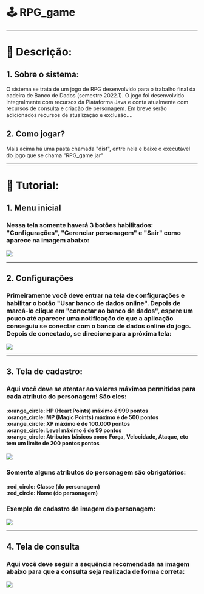 # :joystick:  RPG_game 
<Hr />

# :large_blue_circle: Descrição:

## 1. Sobre o sistema:
O sistema se trata de um jogo de RPG desenvolvido para o trabalho final da cadeira de Banco de Dados (semestre 2022.1). 
O jogo foi desenvolvido integralmente com recursos da Plataforma Java e conta atualmente com recursos de consulta e criação de personagem.
Em breve serão adicionados recursos de atualização e exclusão....

## 2. Como jogar?
 Mais acima há uma pasta chamada "dist", entre nela e baixe o executável do jogo que se chama "RPG_game.jar"

<Hr />

# :large_blue_circle: Tutorial:


## 1. Menu inicial
### Nessa tela somente haverá 3 botões habilitados: "Configurações", "Gerenciar personagem" e "Sair" como aparece na imagem abaixo: 
<img src="https://i.imgur.com/dWg8BIS.png"/>
<Hr />



## 2. Configurações
### Primeiramente você deve entrar na tela de configurações e habilitar o botão "Usar banco de dados online". Depois de marcá-lo clique em "conectar ao banco de dados", espere um pouco até aparecer uma notificação de que a aplicação conseguiu se conectar com o banco de dados online do jogo. Depois de conectado, se direcione para a próxima tela:

<img src="https://i.imgur.com/4a3UTBS.png"/>
<Hr />


## 3. Tela de cadastro:
### Aqui você deve se atentar ao valores máximos permitidos para cada atributo do personagem! São eles: <Br />
<h4>
:orange_circle: <strong>  HP (Heart Points) máximo é 999 </strong> pontos    <Br />
:orange_circle: <strong> MP (Magic Points) máximo é de 500 </strong> pontos    <Br />
:orange_circle: <strong> XP máximo é de 100.000 </strong> pontos  <Br />
:orange_circle: <strong> Level máximo é de 99 </strong> pontos  <Br />
:orange_circle: <strong> Atributos básicos como Força, Velocidade, Ataque, etc tem um limite de 200 pontos </strong> pontos  <Br />
</h4>

<img src="https://i.imgur.com/w0ImCjl.png"/>


### Somente alguns atributos do personagem são obrigatórios:  
<h4>
:red_circle: <strong> Classe (do personagem) </strong> <Br />
:red_circle: <strong> Nome (do personagem) </strong> <Br />
</h4>

### Exemplo de cadastro de imagem do personagem: 
<img src="https://i.imgur.com/5rU7TKZ.png">

<Hr />


## 4. Tela de consulta
### Aqui você deve seguir a sequência recomendada na imagem abaixo para que a consulta seja realizada de forma correta: 
<img src="https://i.imgur.com/vMklEd6.png"/>


